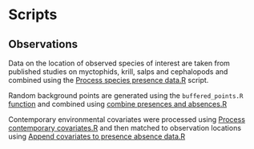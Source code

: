 <!-- README.md is generated from README.Rmd. Please edit that file -->

# Scripts

## Observations

Data on the location of observed species of interest are taken from
published studies on myctophids, krill, salps and cephalopods and
combined using the [Process species presence
data.R](scripts/Process%20species%20presence%20data.R) script.

Random background points are generated using the `buffered_points.R`
[function](R/buffered_points.R) and combined using [combine presences
and absences.R](scripts/combine%20presences%20and%20absences.R)

Contemporary environmental covariates were processed using [Process
contemporary covariates.R](R/Process%20contemporary%20covariates.R) and
then matched to observation locations using [Append covariates to
presence absence
data.R](Append%20covariates%20to%20presence%20absence%20data.R)
